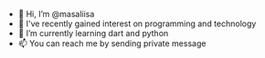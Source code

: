 - 👋 Hi, I’m @masaliisa
- 👀 I've recently gained interest on programming and technology
- 🌱 I’m currently learning dart and python
- 📫 You can reach me by sending private message

<!---
masaliisa/masaliisa is a ✨ special ✨ repository because its `README.md` (this file) appears on your GitHub profile.
You can click the Preview link to take a look at your changes.
--->
